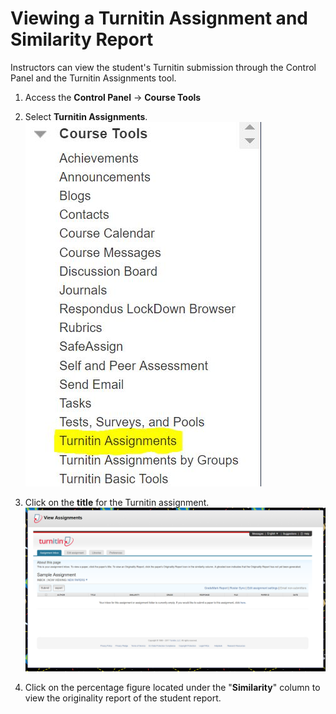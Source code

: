 # Viewing a Turnitin Assignment and Similarity Report 

​Instructors can view the student's Turnitin submission through the Control Panel and the Turnitin Assignments tool.

1. Access the **Control Panel​** -&gt; **Course Tools**

2. Select **Turnitin Assignments**.
    ![](/assets/Capture2.JPG)

3. Click on the **title​** for the Turnitin assignment.![](/assets/TurnitinAssignmentReports.PNG)

4. Click on the percentage figure located under the "**Similarity**​" column to view the originality report of the student report.



